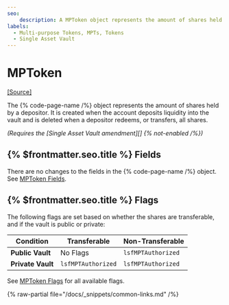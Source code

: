 ```yaml
---
seo:
    description: A MPToken object represents the amount of shares held by a depositor.
labels:
  - Multi-purpose Tokens, MPTs, Tokens
  - Single Asset Vault
---
```


# MPToken

[[Source]](https://github.com/Bronek/rippled/blob/vault/include/xrpl/protocol/detail/ledger_entries.macro#L411-L421 "Source")

The {% code-page-name /%} object represents the amount of shares held by a depositor. It is created when the account deposits liquidity into the vault and is deleted when a depositor redeems, or transfers, all shares.

_(Requires the [Single Asset Vault amendment][] {% not-enabled /%})_

## {% $frontmatter.seo.title %} Fields

There are no changes to the fields in the {% code-page-name /%} object. See [MPToken Fields](https://xrpl.org/docs/references/protocol/ledger-data/ledger-entry-types/mptoken#mptoken-fields).

## {% $frontmatter.seo.title %} Flags

The following flags are set based on whether the shares are transferable, and if the vault is public or private:

| **Condition**     | **Transferable**   | **Non-Transferable** |
| ----------------- | ------------------ | -------------------- |
| **Public Vault**  | No Flags           | `lsfMPTAuthorized`   |
| **Private Vault** | `lsfMPTAuthorized` | `lsfMPTAuthorized`   |

See [MPToken Flags](https://xrpl.org/docs/references/protocol/ledger-data/ledger-entry-types/mptoken#mptoken-flags) for all available flags.

{% raw-partial file="/docs/_snippets/common-links.md" /%}
